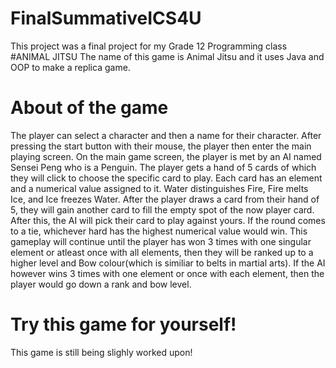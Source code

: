 # FinalSummativeICS4U
This project was a final project for my Grade 12 Programming class
#ANIMAL JITSU
The name of this game is Animal Jitsu and it uses Java and OOP to make a replica game.
# About of the game
The player can select a character and then a name for their character. After pressing the start button with their mouse, the player then enter the main playing screen.
On the main game screen, the player is met by an AI named Sensei Peng who is a Penguin. The player gets a hand of 5 cards of which they will click to choose the specific card to play. Each card has an element and a numerical value assigned to it. Water distinguishes Fire, Fire melts Ice, and Ice freezes Water. After the player draws a card from their hand of 5, they will gain another card to fill the empty spot of the now player card. After this, the AI will pick their card to play against yours. If the round comes to a tie, whichever hard has the highest numerical value would win. This gameplay will continue until the player has won 3 times with one singular element or atleast once with all elements, then they will be ranked up to a higher level and Bow colour(which is similiar to belts in martial arts). If the AI however wins 3 times with one element or once with each element, then the player would go down a rank and bow level.
# Try this game for yourself!
This game is still being slighly worked upon!
